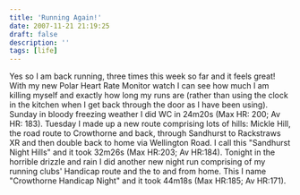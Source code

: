 ```yaml
---
title: 'Running Again!'
date: 2007-11-21 21:19:25
draft: false
description: ''
tags: [life]
---
```


Yes so I am back running, three times this week so far and it feels great! With my new Polar Heart Rate Monitor watch I can see how much I am killing myself and exactly how long my runs are (rather than using the clock in the kitchen when I get back through the door as I have been using). Sunday in bloody freezing weather I did WC in 24m20s (Max HR: 200; Av HR: 183). Tuesday I made up a new route comprising lots of hills: Mickle Hill, the road route to Crowthorne and back, through Sandhurst to Rackstraws XR and then double back to home via Wellington Road. I call this "Sandhurst Night Hills" and it took 32m26s (Max HR:203; Av HR:184). Tonight in the horrible drizzle and rain I did another new night run comprising of my running clubs' Handicap route and the to and from home. This I name "Crowthorne Handicap Night" and it took 44m18s (Max HR:185; Av HR:171).